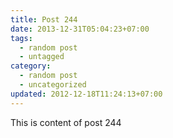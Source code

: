 ```yaml
---
title: Post 244
date: 2013-12-31T05:04:23+07:00
tags:
  - random post
  - untagged
category:
  - random post
  - uncategorized
updated: 2012-12-18T11:24:13+07:00
---
```

This is content of post 244